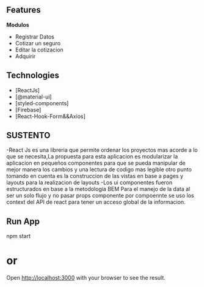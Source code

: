 ## Features

**Modulos**
- Registrar Datos
- Cotizar un seguro
- Editar la cotizacion
- Adquirir

## Technologies
- [ReactJs]
- [@material-ui]
- [styled-components]
- [Firebase]
- [React-Hook-Form&&Axios]

## SUSTENTO

-React Js es una libreria que permite ordenar los proyectos mas acorde a lo que se necesita,La propuesta para esta aplicacion es modularizar la aplicacion en pequeños componentes para que se pueda manipular de mejor manera los cambios y una lectura de codigo mas legible otro punto tomando en cuenta es la construccion de las vistas en base a pages y layouts para la realizacion de layouts
-Los ui componentes fueron estructurados en base a la metodologia BEM  Para el manejo de la data al ser un solo flujo y no pasar props componente por compoennte se uso los context del API de react para tener un acceso global de la informacion.
## Run App

npm start
# or
Open [http://localhost:3000](http://localhost:3000) with your browser to see the result.

